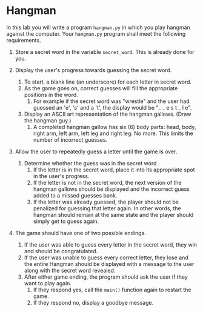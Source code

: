 # Hangman
In this lab you will write a program `hangman.py` in which you play hangman against the computer. Your `hangman.py` program shall meet the following requirements.

1) Store a secret word in the variable `secret_word`. This is already done for you.

1) Display the user's progress towards guessing the secret word.
    1) To start, a blank line (an underscore) for each letter in secret word.
    1) As the game goes on, correct guesses will fill the appropriate positions in the word.
        1) For example if the secret word was "wrestle" and the user had guessed an 'e', 's' and a 't', the display would be "_ _ e s t _ l e". 
    1) Display an ASCII art representation of the hangman gallows. (Draw the hangman guy.)
        1) A completed hangman gallow has six (6) body parts: head, body, right arm, left arm, left leg and right leg. No more. This limits the number of incorrect guesses.
1) Allow the user to repeatedly guess a letter until the game is over.
    1) Determine whether the guess was in the secret word
        1) If the letter is in the secret word, place it into its appropriate spot in the user's progress.
        1) If the letter is not in the secret word, the next version of the hangman gallows should be displayed and the incorrect guess added to a missed guesses bank.
        1) If the letter was already guessed, the player should not be penalized for guessing that letter again. In other words, the hangman should remain at the same state and the player should simply get to guess again.
1) The game should have one of two possible endings.
    1) If the user was able to guess every letter in the secret word, they win and should be congratulated.
    1) If the user was unable to guess every correct letter, they lose and the entire Hangman should be displayed with a message to the user along with the secret word revealed.
    1) After either game ending, the program should ask the user if they want to play again. 
        1) If they respond yes, call the `main()` function again to restart the game.
        1) If they respond no, display a goodbye message.

